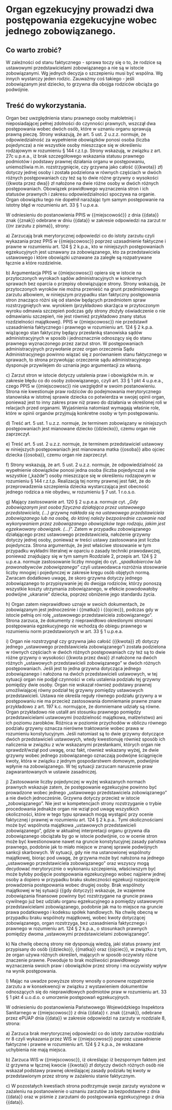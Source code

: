 # Organ egzekucyjny prowadzi dwa postępowania ezgekucyjne wobec jednego zobowiązanego.

## Co warto zrobić?
W zależności od stanu faktycznego - sprawa toczy się o to, że rodzice są ustawowymi przedstawicielami zobowiązanego a nie są w istocie zobowiązanymi. Wg jednych decyzja o szczepieniu musi być wspólna. Wg innych wystarczy jeden rodzic. Zauważmy coś takiego - jeśli zobowiązanym jest dziecko, to grzywna dla obojga rodziców obciąża go podwójnie. 

## Treść do wykorzystania.

Organ bez uwzględnienia stanu prawnego osoby małoletniej i nieposiadającej pełnej zdolności do czynności prawnych, wszczął dwa postępowania wobec dwóch osób, które w uznaniu organu sprawują prawną pieczę. Strony wskazują, że art. 5 ust. 2 u.z.z. normuje, że odpowiedzialność za wypełnienie obowiązków ponosi osoba (liczba pojedyncza) a nie wszystkie osoby mieszczące się w określeniu rodzajowym w rozumieniu § 144 r.z.t.p. Strony wskazują, w związku z art. 27c u.p.e.a., iż brak szczegółowego wskazania statusu prawnego podmiotów i podstawy prawnej działania organu w postępowaniu, uniemożliwia m.in. rozstrzygnięcie, czy grzywna jako całość ({{kwota}} zł) dotyczy jednej osoby i została podzielona w równych częściach w dwóch różnych postępowaniach czy też są to dwie różne grzywny o wysokości {{kwota przez dwa}} zł nałożone na dwie różne osoby w dwóch różnych postępowaniach. Obowiązek prawidłowego wyznaczenia stron i ich statusów prawnych i zakresu odpowiedzialności spoczywa na organie. Organ obowiązku tego nie dopełnił narażając tym samym postępowanie na istotny błąd w rozumieniu art. 33 § 1 u.p.e.a. 

W odniesieniu do postanowienia PPIS w {{miejscowość}} z dnia {{data}} znak {{znak}} odebrane w dniu {{data}} w zakresie odpowiedzi na zarzut nr {{nr zarzutu z pisma}}, strony:
 
a)	Zarzucają brak merytorycznej odpowiedzi co do istoty zarzutu czyli wykazania przez PPIS w {{miejscowosc}} poprzez uzasadnienie faktyczne i prawne w rozumieniu art. 124 § 2 k.p.a., kto w niniejszych postępowaniach egzekucyjnych jest uznawany za zobowiązanego, kto za przedstawiciela ustawowego i które obowiązki uznawane za zaległe są rozpatrywane łącznie a które rozdzielnie.
 
b)	Argumentacja PPIS w {{miejscowosc}} opiera się w istocie na przytoczonych wyrokach sądów administracyjnych w konkretnych sprawach bez oparcia o przepisy obowiązujące strony. Strony wskazują, że przytoczonych wyroków nie można przenieść na grunt przedmiotowego zarzutu albowiem, w niniejszym przypadku stan faktyczny postępowania stron znacząco różni się od stanów będących przedmiotem spraw rozstrzygniętych ww. wyrokiem (przykładowo skarżąca w przytoczonym wyroku odmawia szczepień podczas gdy strony złożyły oświadczenie o nie odmawianiu szczepień, nie jest również przykładowo znany status rozdzielności majątkowej). PPIS w {{miejscowosc}} nie przedstawił uzasadnienia faktycznego i prawnego w rozumieniu art. 124 § 2 k.p.a. wiążącego stan faktyczny będący przesłanką stanowiska sądów administracyjnych w sposób i jednoznacznie odnoszący się do stanu prawnego wyznaczonego przez zarzut stron. W postępowaniach administracyjnych przywołanie przez organ orzeczenia Sądu Administracyjnego powinno wiązać się z porównaniem stanu faktycznego w sprawach, to strona przywołując orzeczenie sądu administracyjnego dysponuje przywilejem do uznania jego argumentacji za własną. 

c)	Zarzut stron w istocie dotyczy ustalenia praw i obowiązków m.in. w zakresie błędu co do osoby zobowiązanego, czyli art. 33 § 1 pkt 4 u.p.e.a., czego PPIS w {{miejscowosc}} nie uwzględnił w swoim postanowieniu. Strona nie kwestionuje praw rodziców do podejmowania merytorycznego stanowiska w istotnej sprawie dziecka co potwierdza w swojej opinii organ, ponieważ jest to inny zakres praw niż prawo do działania w określonej roli w relacjach przed organami. Wyjaśnienia natomiast wymagają właśnie role, które w opinii organów przyjmują konkretne osoby w tym postępowaniu. 

d)	Treść art. 5 ust. 1 u.z.z. normuje, że terminem zobowiązany w niniejszych postępowaniach jest mianowane dziecko {{dziecko}}, czemu organ nie zaprzeczył. 

e)	Treść art. 5 ust. 2 u.z.z. normuje, że terminem przedstawiciel ustawowy w niniejszych postępowaniach jest mianowana matka {{osoba}} albo ojciec dziecka {{osoba}}, czemu organ nie zaprzeczył. 

f)	Strony wskazują, że art. 5 ust. 2 u.z.z. normuje, że odpowiedzialność za wypełnienie obowiązków ponosi jedna osoba (liczba pojedyncza) a nie wszystkie („każde”) osoby mieszczące się w określeniu rodzajowym w rozumieniu § 144 r.z.t.p. Realizacją tej normy prawnej jest fakt, że do przeprowadzenia szczepienia dziecka wystarczająca jest obecność jednego rodzica a nie obydwu, w rozumieniu § 7 ust. 1 r.o.s.o. 

g)	Mający zastosowanie art. 120 § 2 u.p.e.a. normuje cyt. „*Gdy zobowiązanym jest osoba fizyczna działająca przez ustawowego przedstawiciela, (...) grzywnę nakłada się na ustawowego przedstawiciela zobowiązanego lub na osobę, do której należy bezpośrednie czuwanie nad wykonywaniem przez zobowiązanego obowiązków tego rodzaju, jakim jest egzekwowany obowiązek. (...)*”. Zatem w przypadku zobowiązanego działającego przez ustawowego przedstawiciela, nałożenie grzywny dotyczy jednej osoby, ponieważ w treści ustawy zastosowana jest liczba pojedyncza. Strona argumentuje, że jest właściwe stosowanie w tym przypadku wykładni literalnej w oparciu o zasady techniki prawodawczej, ponieważ znajdujący się w tym samym Rozdziale 2, przepis art. 124 § 2 u.p.e.a. normuje zastosowanie liczby mnogiej do cyt. „*spadkobierców lub prawonabywców zobowiązanego*” czyli ustawodawca rozróżnia stosowanie liczby mnogiej i pojedynczej w zakresie kręgu osób objętych normą. Zwracam dodatkowo uwagę, że skoro grzywna dotyczy jednego zobowiązanego to przypisywanie jej do dwojga rodziców, którzy ponoszą wszystkie koszty utrzymania zobowiązanego, w efekcie powodowałoby podwójne „ukaranie” dziecka, poprzez obniżenie jego standardu życia. 

h)	Organ zatem nieprawidłowo uznaje w swoich dokumentach, że zobowiązanym jest jednocześnie i {{matka}} i {{ojciec}}, podczas gdy w istocie pełnią oni rolę „ustawowego przedstawiciela zobowiązanego”. Strona zarzuca, że dokumenty z nieprawidłowo określonymi stronami postępowania egzekucyjnego nie wchodzą do obiegu prawnego w rozumieniu norm przedstawionych w art. 33 § 1 u.p.e.a. 

i)	Organ nie rozstrzygnął czy grzywna jako całość ({{kwota}} zł) dotyczy jednego „ustawowego przedstawiciela zobowiązanego”i została podzielona w równych częściach w dwóch różnych postępowaniach czy też są to dwie różne grzywny o wysokości {{kwota przez dwa}} zł nałożone na dwóch różnych „ustawowych przedstawicieli zobowiązanego” w dwóch różnych postępowaniach. Jeśli jest to jedna grzywna dotycząca jednego zobowiązanego i nałożona na dwóch przedstawicieli ustawowych, w tej sytuacji organ nie podjął czynności w celu ustalenia podziału tej grzywny pomiędzy dwie osoby. Organ nie wskazał również podstawy prawnej umożliwiającej równy podział tej grzywny pomiędzy ustawowych przedstawicieli. Ustawa nie określa reguły równego podziału grzywny a w postępowaniu nie ma przecież zastosowania domniemanie prawne znane przykładowo z art. 197 k.c. normujące, że domniemane udziały są równe. Organ przykładowo nie ustalił ani stosunku prawnego pomiędzy przedstawicielami ustawowymi (rozdzielność majątkowa, małżeństwo) ani ich poziomu zarobków. Różnica w poziomie przychodów w obliczu równego podziału grzywny oznacza nierówne traktowanie wobec prawa w rozumieniu konstytucyjnym. Jeśli natomiast są to dwie grzywny dotyczące dwóch przedstawicieli ustawowych, wtedy kwestionuję również sposób ich naliczenia w związku z w/w wskazanymi przesłankami, których organ nie sprawdził/wziął pod uwagę, oraz fakt, również wskazany wyżej, że dwie grzywny wobec jednego zobowiązanego oznaczają podwójne ściągnięcie kwoty, która w związku z jednym gospodarstwem domowym, podwójnie wpłynie na zobowiązanego. W tej sytuacji zarzucam naruszenie praw zagwarantowanych w ustawie zasadniczej. 

j)	Zastosowanie liczby pojedynczej w wyżej wskazanych normach prawnych wskazuje zatem, że postępowanie egzekucyjne powinno być prowadzone wobec jednego „ustawowego przedstawiciela zobowiązanego” a nie dwóch jednocześnie. Grzywna dotyczy przecież w istocie „zobowiązanego”. Nie jest w kompetencjach strony rozstrzyganie o trybie procedowania jednakże organ nie wziął pod uwagę wszystkich okoliczności, które w tego typu sprawach mogą wystąpić przy ocenie faktycznej i prawnej w rozumieniu art. 124 § 2 k.p.a.. Tymi okolicznościami może być wspólnota majątkowa „ustawowych przedstawicieli zobowiązanego”, gdzie w aktualnej interpretacji organu grzywna dla zobowiązanego obciążała by go w istocie podwójnie, co w ocenie stron może być kwestionowane nawet na gruncie konstytucyjnej zasady państwa prawnego, podobnie jak to miało miejsce w znanej sprawie podwójnych sankcji skarbowych. W sytuacji, gdy nie ma ustanowionej wspólnoty majątkowej, biorąc pod uwagę, że grzywna może być nałożona na jednego „ustawowego przedstawiciela zobowiązanego” oraz wszyscy mogą decydować merytorycznie o wykonaniu szczepienia, właściwszym być może byłoby podjęcie postępowania egzekucyjnego wobec najpierw jednej osoby a dopiero w przypadku braku skuteczności egzekucji rozpoczęcie prowadzenia postępowania wobec drugiej osoby. Brak wspólnoty majątkowej w tej sytuacji {{gdy dotyczy}} wskazuje, że wzajemne zobowiązania finansowe powinny być rozstrzygane na gruncie prawa cywilnego już bez udziału organu egzekucyjnego a pomiędzy ustawowymi przedstawicielami zobowiązanego, podobnie jak ma to miejsce na gruncie prawa podatkowego i kodeksu spółek handlowych. Na chwilę obecną w przypadku braku wspólnoty majątkowej, wobec kwoty dotyczącej zobowiązanego, organ rozstrzyga, bez uzasadnienia faktycznego i prawnego w rozumieniu art. 124 § 2 k.p.a., o stosunkach prawnych pomiędzy dwoma „ustawowymi przedstawicielami zobowiązanego”. 

k)	Na chwilę obecną strony nie dysponują wiedzą, jaki status prawny jest przypisany do osób {{dziecko}}, {{matka}} oraz {{ojciec}}, w związku z tym, że organ używa różnych określeń, mających w sposób oczywisty różne znaczenie prawne. Powoduje to brak możliwości prawidłowego wyznaczenia swoich praw i obowiązków przez strony i ma oczywisty wpływ na wynik postępowania. 

l)	Mając na uwadze powyższe strony wnosiły o ponowne rozpatrzenie zarzutu a w konsekwencji w związku z wystawieniem dokumentów odnoszących się do nieprawidłowych podmiotów praw w rozumieniu art. 33 § 1 pkt 4 u.o.d.o. o umorzenie postępowań egzekucyjnych. 

W odniesieniu do postanowienia Państwowego Wojewódzkiego Inspektora Sanitarnego w {{miejscowosc}} z dnia {{data}} r. znak {{znak}}, odebrane przez ePUAP dnia {{data}} w zakresie odpowiedzi na zarzuty w rozdziale 8, strona: 

a)	Zarzuca brak merytorycznej odpowiedzi co do istoty zarzutów rozdziału nr 8 czyli wykazania przez WIS w {{miejscowosc}} poprzez uzasadnienie faktyczne i prawne w rozumieniu art. 124 § 2 k.p.a., że wskazane uchybienia nie mają miejsca. 

b)	Zarzuca WIS w {{miejscowosc}}, iż określając iż bezspornym faktem jest iż grzywna w łącznej kwocie {{kwota}} zł dotyczy dwóch różnych osób nie wskazał podstawy prawnej określającej zasady podziału tej kwoty w przedstawionym przez strony w zażaleniu stanie faktycznym. 

c)	W pozostałych kwestiach strona podtrzymuje swoje zarzuty wyrażone w zażaleniu na postanowienie o uznaniu zarzutów za bezpodstawne z dnia {{data}} oraz w piśmie z zarzutami do postępowania egzekucyjnego z dnia {{data}}.
